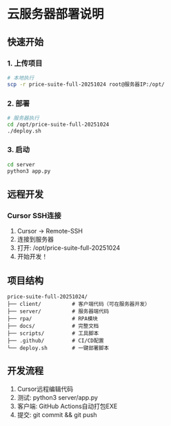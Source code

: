 # 云服务器部署说明

## 快速开始

### 1. 上传项目
```bash
# 本地执行
scp -r price-suite-full-20251024 root@服务器IP:/opt/
```

### 2. 部署
```bash
# 服务器执行
cd /opt/price-suite-full-20251024
./deploy.sh
```

### 3. 启动
```bash
cd server
python3 app.py
```

## 远程开发

### Cursor SSH连接
1. Cursor → Remote-SSH
2. 连接到服务器
3. 打开: /opt/price-suite-full-20251024
4. 开始开发！

## 项目结构
```
price-suite-full-20251024/
├── client/          # 客户端代码（可在服务器开发）
├── server/          # 服务器端代码
├── rpa/             # RPA模块
├── docs/            # 完整文档
├── scripts/         # 工具脚本
├── .github/         # CI/CD配置
└── deploy.sh        # 一键部署脚本
```

## 开发流程
1. Cursor远程编辑代码
2. 测试: python3 server/app.py
3. 客户端: GitHub Actions自动打包EXE
4. 提交: git commit && git push
